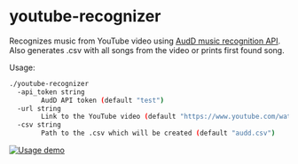 # youtube-recognizer
Recognizes music from YouTube video using [AudD music recognition API](https://audd.io/). Also generates .csv with all songs from the video or prints first found song.

Usage:
```bash
./youtube-recognizer
  -api_token string
        AudD API token (default "test")
  -url string
        Link to the YouTube video (default "https://www.youtube.com/watch?v=ANEOD16twxo")
  -csv string
        Path to the .csv which will be created (default "audd.csv")
```

[![Usage demo](https://img.youtube.com/vi/j1ChhoqdlsM/0.jpg)](https://www.youtube.com/watch?v=j1ChhoqdlsM)
